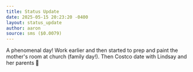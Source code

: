 ```yaml
---
title: Status Update
date: 2025-05-15 20:23:20 -0400
layout: status_update
author: aaron
source: sms ($0.0079)
---
```

A phenomenal day! Work earlier and then started to prep and paint the mother's room at church (family day!). Then Costco date with Lindsay and her parents 🙂
